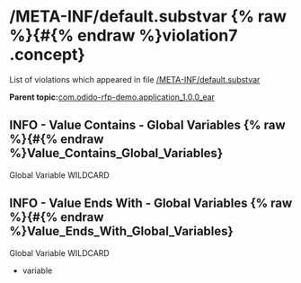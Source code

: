 # /META-INF/default.substvar {% raw %}{#{% endraw %}violation7 .concept}

List of violations which appeared in file [/META-INF/default.substvar](../../../projects/com.odido-rfp-demo.application_1.0.0_ear/META-INF/default.substvar.md)

**Parent topic:**[com.odido-rfp-demo.application\_1.0.0\_ear](../../../qa/projects/com.odido-rfp-demo.application_1.0.0_ear.md)

## INFO - Value Contains - Global Variables {% raw %}{#{% endraw %}Value_Contains_Global_Variables}

Global Variable WILDCARD

## INFO - Value Ends With - Global Variables {% raw %}{#{% endraw %}Value_Ends_With_Global_Variables}

Global Variable WILDCARD

-   variable

